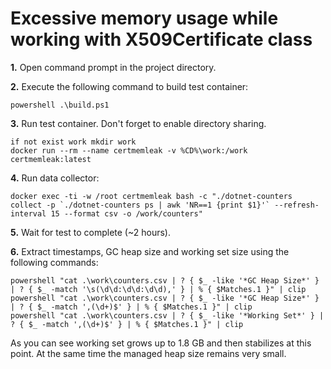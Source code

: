 # Excessive memory usage while working with X509Certificate class

**1.** Open command prompt in the project directory.

**2.** Execute the following command to build test container:

```
powershell .\build.ps1
```

**3.** Run test container. Don't forget to enable directory sharing.

```
if not exist work mkdir work
docker run --rm --name certmemleak -v %CD%\work:/work certmemleak:latest
```

**4.** Run data collector:

```
docker exec -ti -w /root certmemleak bash -c "./dotnet-counters collect -p `./dotnet-counters ps | awk 'NR==1 {print $1}'` --refresh-interval 15 --format csv -o /work/counters"
```

**5.** Wait for test to complete (~2 hours).

**6.** Extract timestamps, GC heap size and working set size using the following commands:

```
powershell "cat .\work\counters.csv | ? { $_ -like '*GC Heap Size*' } | ? { $_ -match '\s(\d\d:\d\d:\d\d),' } | % { $Matches.1 }" | clip
powershell "cat .\work\counters.csv | ? { $_ -like '*GC Heap Size*' } | ? { $_ -match ',(\d+)$' } | % { $Matches.1 }" | clip
powershell "cat .\work\counters.csv | ? { $_ -like '*Working Set*' } | ? { $_ -match ',(\d+)$' } | % { $Matches.1 }" | clip
```

As you can see working set grows up to 1.8 GB and then stabilizes at this point. At the same time the managed heap size remains very small.
